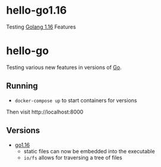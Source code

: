 # hello-go1.16
Testing [Golang 1.16](https://golang.org/doc/go1.16) Features
# hello-go
Testing various new features in versions of [Go](https://go.dev/).

## Running
 - `docker-compose up` to start containers for versions

Then visit http://localhost:8000
## Versions
 - [go1.16](https://go.dev/doc/go1.16)
    - static files can now be embedded into the executable
    - `io/fs` allows for traversing a tree of files
